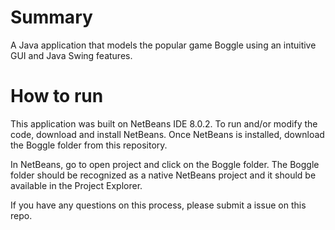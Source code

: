 # Summary
A Java application that models the popular game Boggle using an intuitive GUI and Java Swing features.

# How to run
This application was built on NetBeans IDE 8.0.2. To run and/or modify the code, download and install NetBeans. Once NetBeans is installed, download the Boggle folder from this repository.

In NetBeans, go to open project and click on the Boggle folder. The Boggle folder should be recognized as a native NetBeans project and it should be available in the Project Explorer.

If you have any questions on this process, please submit a issue on this repo.
